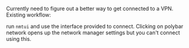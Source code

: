 Currently need to figure out a better way to get connected to a VPN. Existing workflow:

run `nmtui` and use the interface provided to connect. Clicking on polybar network opens up the network manager settings but you can't connect using this.
